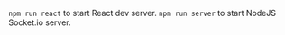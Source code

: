 
``` npm run react ``` to start React dev server.
``` npm run server ``` to start NodeJS Socket.io server.


